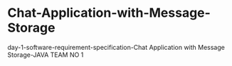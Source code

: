 # Chat-Application-with-Message-Storage
day-1-software-requirement-specification-Chat Application with Message Storage-JAVA TEAM NO 1

